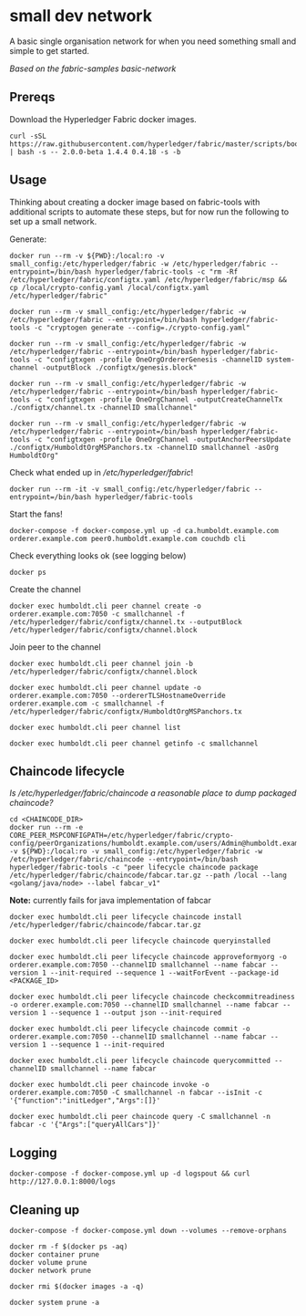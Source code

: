 # small dev network

A basic single organisation network for when you need something small and simple to get started.

_Based on the fabric-samples basic-network_

## Prereqs

Download the Hyperledger Fabric docker images.

```
curl -sSL https://raw.githubusercontent.com/hyperledger/fabric/master/scripts/bootstrap.sh | bash -s -- 2.0.0-beta 1.4.4 0.4.18 -s -b
```

## Usage

Thinking about creating a docker image based on fabric-tools with additional scripts to automate these steps, but for now run the following to set up a small network.

Generate:

```
docker run --rm -v ${PWD}:/local:ro -v small_config:/etc/hyperledger/fabric -w /etc/hyperledger/fabric --entrypoint=/bin/bash hyperledger/fabric-tools -c "rm -Rf /etc/hyperledger/fabric/configtx.yaml /etc/hyperledger/fabric/msp && cp /local/crypto-config.yaml /local/configtx.yaml /etc/hyperledger/fabric"
```

```
docker run --rm -v small_config:/etc/hyperledger/fabric -w /etc/hyperledger/fabric --entrypoint=/bin/bash hyperledger/fabric-tools -c "cryptogen generate --config=./crypto-config.yaml"
```

```
docker run --rm -v small_config:/etc/hyperledger/fabric -w /etc/hyperledger/fabric --entrypoint=/bin/bash hyperledger/fabric-tools -c "configtxgen -profile OneOrgOrdererGenesis -channelID system-channel -outputBlock ./configtx/genesis.block"
```

```
docker run --rm -v small_config:/etc/hyperledger/fabric -w /etc/hyperledger/fabric --entrypoint=/bin/bash hyperledger/fabric-tools -c "configtxgen -profile OneOrgChannel -outputCreateChannelTx ./configtx/channel.tx -channelID smallchannel"
```

```
docker run --rm -v small_config:/etc/hyperledger/fabric -w /etc/hyperledger/fabric --entrypoint=/bin/bash hyperledger/fabric-tools -c "configtxgen -profile OneOrgChannel -outputAnchorPeersUpdate ./configtx/HumboldtOrgMSPanchors.tx -channelID smallchannel -asOrg HumboldtOrg"
```

Check what ended up in _/etc/hyperledger/fabric_! 

```
docker run --rm -it -v small_config:/etc/hyperledger/fabric --entrypoint=/bin/bash hyperledger/fabric-tools
```

Start the fans!

```
docker-compose -f docker-compose.yml up -d ca.humboldt.example.com orderer.example.com peer0.humboldt.example.com couchdb cli
```

Check everything looks ok (see logging below)

```
docker ps
```

Create the channel

```
docker exec humboldt.cli peer channel create -o orderer.example.com:7050 -c smallchannel -f /etc/hyperledger/fabric/configtx/channel.tx --outputBlock /etc/hyperledger/fabric/configtx/channel.block
```

Join peer to the channel

```
docker exec humboldt.cli peer channel join -b /etc/hyperledger/fabric/configtx/channel.block
```

```
docker exec humboldt.cli peer channel update -o orderer.example.com:7050 --ordererTLSHostnameOverride orderer.example.com -c smallchannel -f /etc/hyperledger/fabric/configtx/HumboldtOrgMSPanchors.tx
```

```
docker exec humboldt.cli peer channel list
```

```
docker exec humboldt.cli peer channel getinfo -c smallchannel
```

## Chaincode lifecycle

_Is /etc/hyperledger/fabric/chaincode a reasonable place to dump packaged chaincode?_

```
cd <CHAINCODE_DIR>
docker run --rm -e CORE_PEER_MSPCONFIGPATH=/etc/hyperledger/fabric/crypto-config/peerOrganizations/humboldt.example.com/users/Admin@humboldt.example.com/msp -v ${PWD}:/local:ro -v small_config:/etc/hyperledger/fabric -w /etc/hyperledger/fabric/chaincode --entrypoint=/bin/bash hyperledger/fabric-tools -c "peer lifecycle chaincode package /etc/hyperledger/fabric/chaincode/fabcar.tar.gz --path /local --lang <golang/java/node> --label fabcar_v1"
```

**Note:** currently fails for java implementation of fabcar

```
docker exec humboldt.cli peer lifecycle chaincode install /etc/hyperledger/fabric/chaincode/fabcar.tar.gz
```

```
docker exec humboldt.cli peer lifecycle chaincode queryinstalled
```

```
docker exec humboldt.cli peer lifecycle chaincode approveformyorg -o orderer.example.com:7050 --channelID smallchannel --name fabcar --version 1 --init-required --sequence 1 --waitForEvent --package-id <PACKAGE_ID>
```

```
docker exec humboldt.cli peer lifecycle chaincode checkcommitreadiness -o orderer.example.com:7050 --channelID smallchannel --name fabcar --version 1 --sequence 1 --output json --init-required
```

```
docker exec humboldt.cli peer lifecycle chaincode commit -o orderer.example.com:7050 --channelID smallchannel --name fabcar --version 1 --sequence 1 --init-required
```

```
docker exec humboldt.cli peer lifecycle chaincode querycommitted --channelID smallchannel --name fabcar
```

```
docker exec humboldt.cli peer chaincode invoke -o orderer.example.com:7050 -C smallchannel -n fabcar --isInit -c '{"function":"initLedger","Args":[]}'
```

```
docker exec humboldt.cli peer chaincode query -C smallchannel -n fabcar -c '{"Args":["queryAllCars"]}'
```

## Logging

```
docker-compose -f docker-compose.yml up -d logspout && curl http://127.0.0.1:8000/logs
```

## Cleaning up

```
docker-compose -f docker-compose.yml down --volumes --remove-orphans
```

```
docker rm -f $(docker ps -aq)
docker container prune
docker volume prune
docker network prune
```

```
docker rmi $(docker images -a -q)
```

```
docker system prune -a
```
